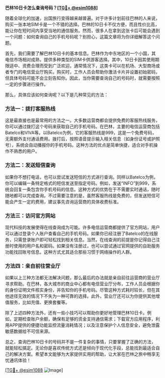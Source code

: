 **巴林10日卡怎么查询号码？[[TG💪+ @esim1088](https://t.me/s/esim1088)]**

随着全球化的加速，出国旅行变得越来越普遍。对于许多计划前往巴林的人来说，购买一张本地SIM卡是一个不错的选择。巴林的10日卡不仅方便，而且性价比高，能让你在短时间内享受当地的通信服务。然而，很多人在拿到这张卡后可能会遇到一个问题：如何查询自己的手机号码呢？别担心，这篇文章将为你详细解答这个问题。

首先，我们需要了解巴林10日卡的基本信息。巴林作为中东地区的一个小国，其电信市场相对成熟，提供多种类型的SIM卡供游客选择。其中，10日卡因其使用期限适中、资费合理而受到广泛欢迎。通常情况下，这类卡可以在机场、大型商场或者专门的电信营业厅购买。购买时，工作人员会帮助你激活卡片并设置初始密码，但具体号码可能不会立刻告知你。因此，当你需要查询自己的号码时，就需要按照一定的步骤进行操作。

那么，具体应该如何查询呢？以下是几种常见的方法：

### 方法一：拨打客服热线

这是最直接也是最常用的方法之一。大多数运营商都会提供免费的客服热线服务，你可以通过拨打这个号码来获取自己的手机号码。在巴林，主要的电信运营商包括Batelco和VIVA等。以Batelco为例，它的客服热线是999，这是一个免费号码，无需额外支付通话费用。拨打后，按照语音提示输入相关信息（如身份证号或护照号），系统会自动播报你的手机号码。这种方法的优点是简单快捷，适合对手机操作不熟悉的用户。

### 方法二：发送短信查询

如果你不想打电话，也可以尝试发送短信的方式进行查询。同样以Batelco为例，你可以编辑一条特定格式的短信发送至指定号码。例如，发送“INFO”到999，系统会回复一条包含你手机号码的信息。这种方式的优势在于不需要实时通话，随时随地都可以完成查询。不过需要注意的是，虽然客服热线是免费的，但发送短信可能会产生一定的费用，建议事先咨询运营商的具体收费标准。

### 方法三：访问官方网站

现代科技的发展使得在线查询成为可能。许多电信运营商都提供了官方网站，用户可以通过登录个人账户查看自己的手机号码。如果你已经注册了Batelco的在线服务，只需登录账户即可轻松找到相关信息。当然，在线查询的前提是你记得自己注册时使用的用户名和密码。如果没有注册过，也可以尝试通过官网提供的自助服务功能找回账号信息。这种方式尤其适合那些习惯于网络操作的人群。

### 方法四：亲自前往营业厅

如果以上三种方法都无法解决问题，那么最后的办法就是亲自前往运营商的营业厅寻求帮助。在巴林，各大城市的商业中心都有电信营业厅分布，工作人员会根据你的身份证明文件核实身份，并告知你的手机号码。尽管这种方式耗时较长，但在其他途径无效的情况下不失为一种可靠的选择。此外，营业厅还可以为你提供其他增值服务，比如充值、更换套餐等。

除了上述四种方法外，还有一些小技巧可以帮助你更好地管理巴林10日卡。例如，定期检查账户余额，确保有足够的资金支持通信需求；下载官方应用程序，利用APP提供的便捷功能监控流量消耗情况；以及注意保护个人信息安全，避免泄露敏感数据给不可信来源。

总之，查询巴林10日卡的号码并不是一件复杂的事情，只要掌握了正确的方法，就能轻松搞定。无论你是喜欢传统方式还是倾向于现代化手段，总能找到最适合自己的解决方案。希望本文能够为大家提供实用的帮助，让大家在巴林之旅中畅享无忧通讯体验！

[[TG💪+ @esim1088](https://t.me/s/esim1088) ![Image](https://i.postimg.cc/4NQfJmqS/Snipaste-2025-05-13-00-14-12.png)]